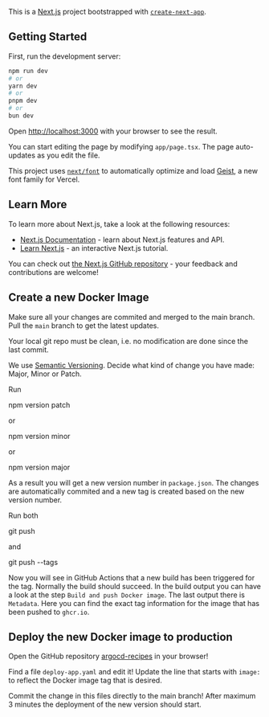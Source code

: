 This is a [Next.js](https://nextjs.org) project bootstrapped with [`create-next-app`](https://nextjs.org/docs/app/api-reference/cli/create-next-app).

## Getting Started

First, run the development server:

```bash
npm run dev
# or
yarn dev
# or
pnpm dev
# or
bun dev
```

Open [http://localhost:3000](http://localhost:3000) with your browser to see the result.

You can start editing the page by modifying `app/page.tsx`. The page auto-updates as you edit the file.

This project uses [`next/font`](https://nextjs.org/docs/app/building-your-application/optimizing/fonts) to automatically optimize and load [Geist](https://vercel.com/font), a new font family for Vercel.

## Learn More

To learn more about Next.js, take a look at the following resources:

- [Next.js Documentation](https://nextjs.org/docs) - learn about Next.js features and API.
- [Learn Next.js](https://nextjs.org/learn) - an interactive Next.js tutorial.

You can check out [the Next.js GitHub repository](https://github.com/vercel/next.js) - your feedback and contributions are welcome!

## Create a new Docker Image

Make sure all your changes are commited and merged to the main branch. Pull the `main` branch to get the latest updates.

Your local git repo must be clean, i.e. no modification are done since the last commit.

We use [Semantic Versioning](https://semver.org). Decide what kind of change you have made: Major, Minor or Patch.

Run 

  npm version patch

or 

  npm version minor

or 

  npm version major

As a result you will get a new version number in `package.json`. The changes are automatically commited and a new tag is created based on the new version number.

Run both

  git push

and 

  git push --tags

Now you will see in GitHub Actions that a new build has been triggered for the tag. Normally the build should succeed. In the build output you can have a look at the step `Build and push Docker image`. The last output there is `Metadata`. Here you can find the exact tag information for the image that has been pushed to `ghcr.io`.

## Deploy the new Docker image to production

Open the GitHub repository [argocd-recipes](https://github.com/2024-10B-I2/argocd-recipes) in your browser!

Find a file `deploy-app.yaml` and edit it! Update the line that starts with `image:` to reflect the Docker image tag that is desired.

Commit the change in this files directly to the main branch! After maximum 3 minutes the deployment of the new version should start.







